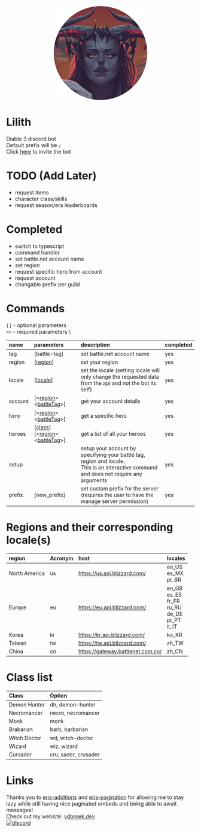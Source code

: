 <div align="center">
    <img height="250" src="./assets/avatar-round.png">
</div>

# Lilith
Diablo 3 discord bot \
Default prefix will be `;` \
Click [here][invite-link] to invite the bot

<!-- # TODO (Must Have) -->

# TODO (Add Later)
- request items
- character class/skills
- request season/era leaderboards

# Completed
- switch to typescript
- command handler
- set battle.net account name
- set region
- request specific hero from account
- request account
- changable prefix per guild

# Commands
`[]` - optional parameters \
`<>` - required parameters \

| name | parameters | description | completed |
|:-|:-|:-|:-|
| tag | [battle-tag] | set battle.net account name | yes |
| region | [[region][locale-link]] | set your region | yes |
| locale | [[locale][locale-link]] | set the locale (setting locale will only change the requested data from the api and not the bot its self) | yes |
| account | [<[region][locale-link]> <[battleTag][tag-link]>] | get your account details | yes |
| hero | <id> [<[region][locale-link]> <[battleTag][tag-link]>] | get a specific hero | yes |
| heroes | [[class][class-link]] [<[region][locale-link]> <[battleTag][tag-link]>] | get a list of all your heroes | yes |
| setup || setup your account by specifying your battle tag, region and locale. <br> This is an interactive command and does not require any arguments | yes |
| prefix | [new_prefix] | set custom prefix for the server (requires the user to have the manage server permission) | yes |

# Regions and their corresponding locale(s)
| region        | Acronym | host                              | locales                                                                 |
|:--------------|:--------|:----------------------------------|:------------------------------------------------------------------------|
| North America | us      | https://us.api.blizzard.com/      | en_US <br> es_MX <br> pt_BR                                             |
| Europe        | eu      | https://eu.api.blizzard.com/      | en_GB <br> es_ES <br> fr_FR <br> ru_RU <br> de_DE <br> pt_PT <br> it_IT |
| Korea         | kr      | https://kr.api.blizzard.com/      | ko_KR                                                                   |
| Taiwan        | tw      | https://tw.api.blizzard.com/      | zh_TW                                                                   |
| China         | cn      | https://gateway.battlenet.com.cn/ | zh_CN                                                                   |

# Class list
| Class        | Option               |
|:-------------|:---------------------|
| Demon Hunter | dh, demon-hunter     |
| Necromancer  | necro, necromancer   |
| Monk         | monk                 |
| Brabarian    | barb, barbarian      |
| Witch Doctor | wd, witch-doctor     |
| Wizard       | wiz, wizard          |
| Cursader     | cru, sader, crusader |

# Links
Thanks you to [eris-additions](https://github.com/minemidnight/eris-additions) and [eris-pagination](https://github.com/riyacchi/eris-pagination) for allowing me to stay lazy while still having nice paginated embeds and being able to await messages! \
Check out my website: [vdbroek.dev](https://vdbroek.dev) \
[![discord](https://discordapp.com/api/v6/guilds/240059867744698368/widget.png?style=banner2)](https://discord.gg/p895czC)


[invite-link]: https://discord.com/oauth2/authorize?client_id=740897738983604284&scope=bot&permissions=388160
[locale-link]: https://github.com/Pepijn98/Lilith#regions-and-their-corresponding-locales
[class-link]: https://github.com/Pepijn98/Lilith#class-list
[tag-link]: https://eu.battle.net/support/en/article/75767
